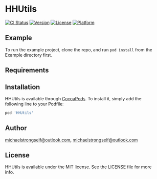 # HHUtils

[![CI Status](https://img.shields.io/travis/michaelstrongself@outlook.com/HHUtils.svg?style=flat)](https://travis-ci.org/michaelstrongself@outlook.com/HHUtils)
[![Version](https://img.shields.io/cocoapods/v/HHUtils.svg?style=flat)](https://cocoapods.org/pods/HHUtils)
[![License](https://img.shields.io/cocoapods/l/HHUtils.svg?style=flat)](https://cocoapods.org/pods/HHUtils)
[![Platform](https://img.shields.io/cocoapods/p/HHUtils.svg?style=flat)](https://cocoapods.org/pods/HHUtils)

## Example

To run the example project, clone the repo, and run `pod install` from the Example directory first.

## Requirements

## Installation

HHUtils is available through [CocoaPods](https://cocoapods.org). To install
it, simply add the following line to your Podfile:

```ruby
pod 'HHUtils'
```

## Author

michaelstrongself@outlook.com, michaelstrongself@outlook.com

## License

HHUtils is available under the MIT license. See the LICENSE file for more info.
